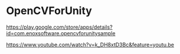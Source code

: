 OpenCVForUnity
====================
https://play.google.com/store/apps/details?id=com.enoxsoftware.opencvforunitysample

https://www.youtube.com/watch?v=k_DH8xtD3Bc&feature=youtu.be


